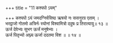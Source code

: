 +++
title = "11 कश्यपो ऽयम्"

+++
कश्यपो ऽयं जमदग्निर्वसिष्ठ ऋषयो नः ससनुरग्र एताम् ।  
भरद्वाजो गोतमो अत्रिर्नः स्योनां विश्वामित्रो ददुषः प्र तिरात्यायु॥ १३ ॥  
ऊर्ज देवेभ्यः सुभग ऊर्जं मनुषेभ्यः ।  
ऊर्ज पितृभ्यो अघ्न्य ऊर्जा ददतमा विश ॥ ॥ १४ ॥